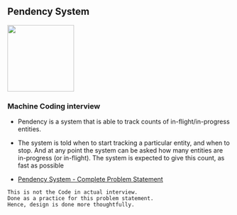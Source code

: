 ## Pendency System

<img src="https://cdn-icons-png.flaticon.com/512/3756/3756719.png" height="150px" width="150px">

### Machine Coding interview

- Pendency is a system that is able to track counts of in-flight/in-progress entities.  
- The system is told when to start tracking a particular entity, and when to stop. And at any point the system can be asked how many entities are in-progress (or in-flight). The system is expected to give this count, as fast as possible  

- [Pendency System - Complete Problem Statement](https://github.com/alpha74/PendencySystem_JavaSpringBoot/blob/main/docs/problem_statement.md)


```
This is not the Code in actual interview.
Done as a practice for this problem statement.
Hence, design is done more thoughtfully.
```
